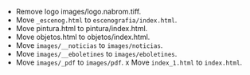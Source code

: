 * Remove logo images/logo.nabrom.tiff.
* Move `_escenog.html` to `escenografia/index.html`.
* Move pintura.html to pintura/index.html.
* Move objetos.html to objetos/index.html.
* Move `images/__noticias` to `images/noticias`.
* Move `images/__eboletines` to `images/eboletines`.
* Move `images/_pdf` to `images/pdf`.
x Move `index_1.html` to `index.html`.


